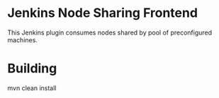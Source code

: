 # Jenkins Node Sharing Frontend

This Jenkins plugin consumes nodes shared by pool of preconfigured machines.

# Building
mvn clean install
